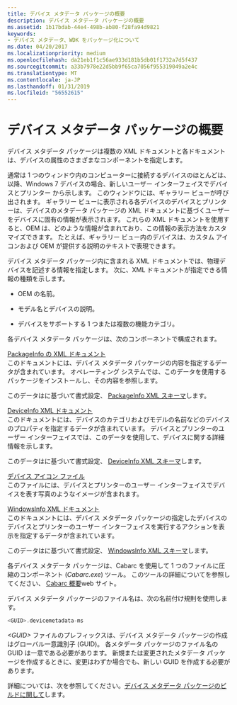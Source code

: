 ```yaml
---
title: デバイス メタデータ パッケージの概要
description: デバイス メタデータ パッケージの概要
ms.assetid: 1b17bdab-44e4-498b-ab80-f28fa94d9821
keywords:
- デバイス メタデータ、WDK をパッケージ化について
ms.date: 04/20/2017
ms.localizationpriority: medium
ms.openlocfilehash: da21eb1f1c56ae933d181b5db01f1732a7d5f437
ms.sourcegitcommit: a33b7978e22d5bb9f65ca7056f955319049a2e4c
ms.translationtype: MT
ms.contentlocale: ja-JP
ms.lasthandoff: 01/31/2019
ms.locfileid: "56552615"
---
```

# <a name="overview-of-device-metadata-packages"></a>デバイス メタデータ パッケージの概要


デバイス メタデータ パッケージは複数の XML ドキュメントと各ドキュメントは、デバイスの属性のさまざまなコンポーネントを指定します。

通常は 1 つのウィンドウ内のコンピューターに接続するデバイスのほとんどは、以降、Windows 7 デバイスの場合、新しいユーザー インターフェイスでデバイスとプリンター から示します。 このウィンドウには、ギャラリー ビューが呼び出されます。 ギャラリー ビューに表示される各デバイスのデバイスとプリンターは、デバイスのメタデータ パッケージの XML ドキュメントに基づくユーザーをデバイスに固有の情報が表示されます。 これらの XML ドキュメントを使用すると、OEM は、どのような情報が含まれており、この情報の表示方法をカスタマイズできます。 たとえば、ギャラリー ビュー内のデバイスは、カスタム アイコンおよび OEM が提供する説明のテキストで表現できます。

デバイス メタデータ パッケージ内に含まれる XML ドキュメントでは、物理デバイスを記述する情報を指定します。 次に、XML ドキュメントが指定できる情報の種類を示します。

-   OEM の名前。

-   モデル名とデバイスの説明。

-   デバイスをサポートする 1 つまたは複数の機能カテゴリ。

各デバイス メタデータ パッケージは、次のコンポーネントで構成されます。

<a href="" id="packageinfo-xml-document"></a>[PackageInfo の XML ドキュメント](packageinfo-xml-document.md)  
このドキュメントには、デバイス メタデータ パッケージの内容を指定するデータが含まれています。 オペレーティング システムでは、このデータを使用するパッケージをインストールし、その内容を参照します。

このデータはに基づいて書式設定、 [PackageInfo XML スキーマ](https://msdn.microsoft.com/library/windows/hardware/ff549614)します。

<a href="" id="deviceinfo-xml-document"></a>[DeviceInfo XML ドキュメント](deviceinfo-xml-document.md)  
このドキュメントには、デバイスのカテゴリおよびモデルの名前などのデバイスのプロパティを指定するデータが含まれています。 デバイスとプリンターのユーザー インターフェイスでは、このデータを使用して、デバイスに関する詳細情報を示します。

このデータはに基づいて書式設定、 [DeviceInfo XML スキーマ](https://msdn.microsoft.com/library/windows/hardware/ff541135)します。

<a href="" id="device-icon-file"></a>[デバイス アイコン ファイル](device-icon-file.md)  
このファイルには、デバイスとプリンターのユーザー インターフェイスでデバイスを表す写真のようなイメージが含まれます。

<a href="" id="windowsinfo-xml-document"></a>[WindowsInfo XML ドキュメント](windowsinfo-xml-document.md)  
このドキュメントには、デバイス メタデータ パッケージの指定したデバイスのデバイスとプリンターのユーザー インターフェイスを実行するアクションを表示を指定するデータが含まれています。

このデータはに基づいて書式設定、 [WindowsInfo XML スキーマ](https://msdn.microsoft.com/library/windows/hardware/ff553992)します。

各デバイス メタデータ パッケージは、Cabarc を使用して 1 つのファイルに圧縮のコンポーネント (*Cabarc.exe*) ツール。 このツールの詳細についてを参照してください、 [Cabarc 概要](https://go.microsoft.com/fwlink/p/?linkid=145395)web サイト。

デバイス メタデータ パッケージのファイル名は、次の名前付け規則を使用します。

```cpp
<GUID>.devicemetadata-ms
```

*&lt;GUID&gt;* ファイルのプレフィックスは、デバイス メタデータ パッケージの作成はグローバル一意識別子 (GUID)。 各メタデータ パッケージのファイル名の GUID は一意である必要があります。 新規または変更されたメタデータ パッケージを作成するときに、変更はわずか場合でも、新しい GUID を作成する必要があります。

詳細については、次を参照してください。[デバイス メタデータ パッケージのビルドに関して](building-device-metadata-packages.md)します。

 

 





